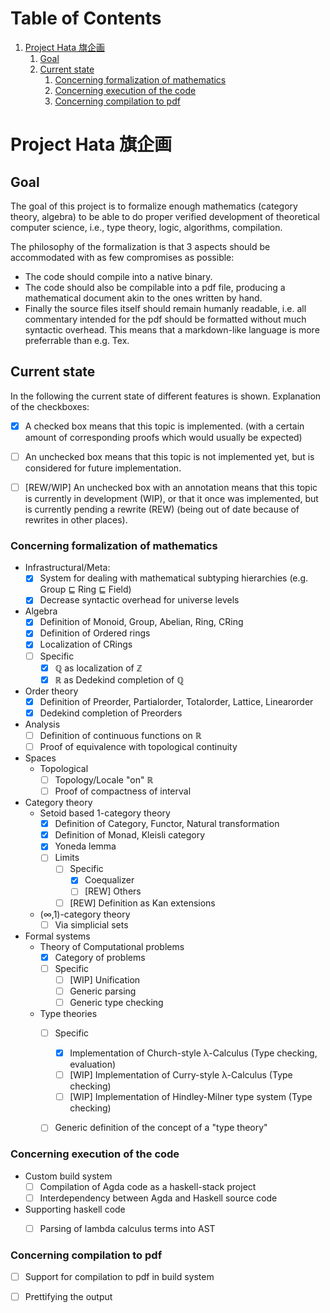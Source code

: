 
# Table of Contents

1.  [Project Hata 旗企画](#orgf4383b2)
    1.  [Goal](#org6536f97)
    2.  [Current state](#org4e7fd2d)
        1.  [Concerning formalization of mathematics](#orgb0316d4)
        2.  [Concerning execution of the code](#orgb839e62)
        3.  [Concerning compilation to pdf](#org04f4f86)


<a id="orgf4383b2"></a>

# Project Hata 旗企画


<a id="org6536f97"></a>

## Goal

The goal of this project is to formalize enough mathematics (category theory, algebra) to
be able to do proper verified development of theoretical computer science, i.e., type theory,
logic, algorithms, compilation.

The philosophy of the formalization is that 3 aspects should be accommodated with as few
compromises as possible:

-   The code should compile into a native binary.
-   The code should also be compilable into a pdf file, producing a mathematical document akin to the ones
    written by hand.
-   Finally the source files itself should remain humanly readable, i.e. all commentary intended for the pdf should
    be formatted without much syntactic overhead. This means that a markdown-like language is more preferrable
    than e.g. Tex.


<a id="org4e7fd2d"></a>

## Current state

In the following the current state of different features is shown.
Explanation of the checkboxes:

-   [X] A checked box means that this topic is implemented.
    (with a certain amount of corresponding proofs which would usually be expected)
-   [ ] An unchecked box means that this topic is not implemented yet,
    but is considered for future implementation.
-   [ ] [REW/WIP] An unchecked box with an annotation means that this topic is currently in development (WIP), or that it
    once was implemented, but is currently pending a rewrite (REW) (being out of date because of rewrites in other places).


<a id="orgb0316d4"></a>

### Concerning formalization of mathematics

-   Infrastructural/Meta:
    -   [X] System for dealing with mathematical subtyping hierarchies (e.g. Group ⊑ Ring ⊑ Field)
    -   [X] Decrease syntactic overhead for universe levels
-   Algebra
    -   [X] Definition of Monoid, Group, Abelian, Ring, CRing
    -   [X] Definition of Ordered rings
    -   [X] Localization of CRings
    -   [ ] Specific
        -   [X] ℚ as localization of ℤ
        -   [X] ℝ as Dedekind completion of ℚ
-   Order theory
    -   [X] Definition of Preorder, Partialorder, Totalorder, Lattice, Linearorder
    -   [X] Dedekind completion of Preorders
-   Analysis
    -   [ ] Definition of continuous functions on ℝ
    -   [ ] Proof of equivalence with topological continuity
-   Spaces
    -   Topological
        -   [ ] Topology/Locale "on" ℝ
        -   [ ] Proof of compactness of interval
-   Category theory
    -   Setoid based 1-category theory
        -   [X] Definition of Category, Functor, Natural transformation
        -   [X] Definition of Monad, Kleisli category
        -   [X] Yoneda lemma
        -   [ ] Limits
            -   [ ] Specific
                -   [X] Coequalizer
                -   [ ] [REW] Others
            -   [ ] [REW] Definition as Kan extensions
    -   (∞,1)-category theory
        -   [ ] Via simplicial sets
-   Formal systems
    -   Theory of Computational problems
        -   [X] Category of problems
        -   [ ] Specific
            -   [ ] [WIP] Unification
            -   [ ] Generic parsing
            -   [ ] Generic type checking
    -   Type theories
        -   [ ] Specific
            -   [X] Implementation of Church-style λ-Calculus (Type checking, evaluation)
            -   [ ] [WIP] Implementation of Curry-style λ-Calculus (Type checking)
            -   [ ] [WIP] Implementation of Hindley-Milner type system (Type checking)
        -   [ ] Generic definition of the concept of a "type theory"


<a id="orgb839e62"></a>

### Concerning execution of the code

-   Custom build system
    -   [ ] Compilation of Agda code as a haskell-stack project
    -   [ ] Interdependency between Agda and Haskell source code
-   Supporting haskell code
    -   [ ] Parsing of lambda calculus terms into AST


<a id="org04f4f86"></a>

### Concerning compilation to pdf

-   [ ] Support for compilation to pdf in build system
-   [ ] Prettifying the output

